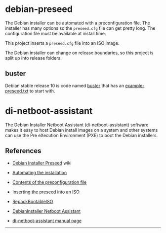 # debian-preseed

The Debian installer can be automated with a preconfiguration file. The
installer has many options so the `preseed.cfg` file can get pretty long. The
configuration file must be available at install time.

This project inserts a `preseed.cfg` file into an ISO image.

The Debian installer can change on release boundaries, so this project is split
up into release folders.

## buster

Debian stable release 10 is code named [buster](buster/) that has an [example-preseed.txt](buster/example-preseed.txt) to start with.

# di-netboot-assistant

The Debian Installer Netboot Assistant (di-netboot-assistant) software makes
it easy to host Debian install images on a system and other systems can use the
Pre eXecution Environment (PXE) to boot the Debian installers.


## References

* [Debian Installer Preseed](https://wiki.debian.org/DebianInstaller/Preseed) wiki
* [Automating the installation](https://www.debian.org/releases/stable/amd64/apb.en.html)
* [Contents of the preconfiguration file](https://www.debian.org/releases/buster/amd64/apbs04.en.html)
* [Inserting the preseed into an ISO](https://wiki.debian.org/DebianInstaller/Preseed/EditIso)
* [RepackBootableISO](https://wiki.debian.org/RepackBootableISO)

* [DebianInstaller Netboot Assistant](https://wiki.debian.org/DebianInstaller/NetbootAssistant)
* [di-netboot-assistant manual page](https://manpages.debian.org/unstable/di-netboot-assistant/di-netboot-assistant.1.en.html)
---
